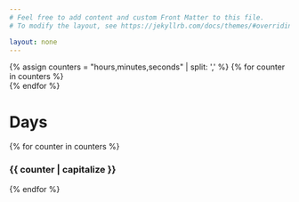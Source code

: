```yaml
---
# Feel free to add content and custom Front Matter to this file.
# To modify the layout, see https://jekyllrb.com/docs/themes/#overriding-theme-defaults

layout: none
---
```

<head>
  <link rel="stylesheet" href="assets/styles.css">
</head>

<body>
    <div class="main-container" id="counter">
        <div class="counter-container days">
        <div class="counter days" id="counter-days">
            <div class="digit digit-1 days" id="days-2" data-time="0"></div>
            <div class="digit digit-2 days" id="days-1" data-time="0"></div>
            <div class="digit digit-3 days" id="days-0" data-time="0"></div>
        </div>
        </div>
        <div class="small-wheels-container">
            {% assign counters = "hours,minutes,seconds" | split: ',' %}
            {% for counter in counters %}
                <div class="counter-container {{counter}}">
                    <div class="counter {{counter}}" id="counter-{{counter}}">
                        <div class="digit digit-1 {{counter}}" id="{{counter}}-1" data-time="0"></div>
                        <div class="digit digit-2 {{counter}}" id="{{counter}}-0" data-time="0"></div>
                    </div>
                </div>
            {% endfor %}
        </div>
        <div class="frame-container">
            <div class="frame-overlay">
                <h1>Days</h1>
                {% for counter in counters %}
                    <h3>{{ counter | capitalize }}</h3>
                {% endfor %}
            </div>
        </div>
    </div>
  <script src="assets/counterScript.js"></script>



</body>